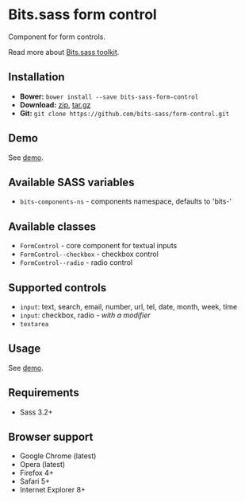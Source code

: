 # Bits.sass form control

Component for form controls.

Read more about [Bits.sass toolkit](https://github.com/bits-sass/bits.sass).

## Installation

* __Bower:__ `bower install --save bits-sass-form-control`
* __Download:__ [zip](https://github.com/bits-sass/form-control/zipball/master), [tar.gz](https://github.com/bits-sass/form-control/tarball/master)
* __Git:__ `git clone https://github.com/bits-sass/form-control.git`

## Demo

See [demo](https://rawgithub.com/bits-sass/form-control/master/demo/index.html).

## Available SASS variables

* `bits-components-ns` - components namespace, defaults to 'bits-'

## Available classes

* `FormControl` - core component for textual inputs
* `FormControl--checkbox` - checkbox control
* `FormControl--radio` - radio control

## Supported controls

* `input`: text, search, email, number, url, tel, date, month, week, time
* `input`: checkbox, radio - *with a modifier*
* `textarea`

## Usage

See [demo](https://rawgithub.com/bits-sass/form-control/master/demo/index.html).

## Requirements

* Sass 3.2+

## Browser support

* Google Chrome (latest)
* Opera (latest)
* Firefox 4+
* Safari 5+
* Internet Explorer 8+